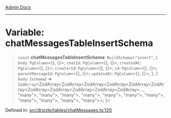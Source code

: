 [Admin Docs](/)

***

# Variable: chatMessagesTableInsertSchema

> `const` **chatMessagesTableInsertSchema**: `BuildSchema`\<`"insert"`, \{ `body`: `PgColumn`\<\{\}, \{\}\>; `chatId`: `PgColumn`\<\{\}, \{\}\>; `createdAt`: `PgColumn`\<\{\}, \{\}\>; `creatorId`: `PgColumn`\<\{\}, \{\}\>; `id`: `PgColumn`\<\{\}, \{\}\>; `parentMessageId`: `PgColumn`\<\{\}, \{\}\>; `updatedAt`: `PgColumn`\<\{\}, \{\}\>; \}, \{ `body`: (`schema`) => `ZodArray`\<ZodArray\<ZodArray\<ZodArray\<ZodArray\<ZodArray\<ZodArray\<ZodArray\<ZodArray\<ZodArray\<ZodArray\<ZodArray\<..., "many"\>, "many"\>, "many"\>, "many"\>, "many"\>, "many"\>, "many"\>, "many"\>, "many"\>, "many"\>, "many"\>\>; \}\>

Defined in: [src/drizzle/tables/chatMessages.ts:120](https://github.com/Suyash878/talawa-api/blob/4657139c817cb5935454def8fb620b05175365a9/src/drizzle/tables/chatMessages.ts#L120)
